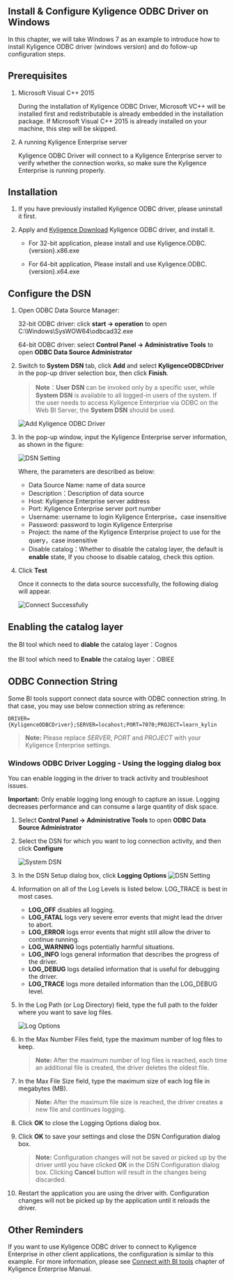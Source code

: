## Install & Configure Kyligence ODBC Driver on Windows

In this chapter, we will take Windows 7 as an example to introduce how to install Kyligence ODBC driver (windows version) and do follow-up configuration steps. 

## Prerequisites

1. Microsoft Visual C++ 2015

   During the installation of Kyligence ODBC Driver, Microsoft VC++ will be installed first and redistributable is already embedded in the installation package. If Microsoft Visual C++ 2015 is already installed on your machine, this step will be skipped.

2. A running Kyligence Enterprise server

   Kyligence ODBC Driver will connect to a Kyligence Enterprise server to verify whether the connection works, so make sure the Kyligence Enterprise is running properly.

## Installation

1. If you have previously installed Kyligence ODBC driver, please uninstall it first.

2. Apply and  [Kyligence Download](http://download.kyligence.io/#/download) Kyligence ODBC driver, and install it.

   - For 32-bit application, please install and use Kyligence.ODBC.{version}.x86.exe

   - For 64-bit application, Please install and use Kyligence.ODBC.{version}.x64.exe

## Configure the DSN

1. Open ODBC Data Source Manager:

   32-bit ODBC driver: click **start -> operation** to open C:\Windows\SysWOW64\odbcad32.exe

   64-bit ODBC driver: select **Control Panel -> Administrative Tools** to open **ODBC Data Source Administrator**

2. Switch to **System DSN** tab, click **Add** and select **KyligenceODBCDriver** in the pop-up driver selection box, then click **Finish**.

   > **Note**：**User DSN** can be invoked only by a specific user, while **System DSN**  is available to all logged-in users of the system. If the user needs to access Kyligence Enterprise via ODBC on the Web BI Server, the **System DSN** should be used. 

   ![Add Kyligence ODBC Driver](../images/01.png)

3. In the pop-up window, input the Kyligence Enterprise server information, as shown in the figure:

   ![DSN Setting](../images/02.png)

   Where, the parameters are described as below: 

   * Data Source Name: name of data source
   * Description：Description of data source
   * Host: Kyligence Enterprise server address
   * Port: Kyligence Enterprise server port number
   * Username: username to login Kyligence Enterprise，case insensitive
   * Password: password to login Kyligence Enterprise 
   * Project: the name of the Kyligence Enterprise project to use for the query，case insensitive
   * Disable catalog：Whether to disable the catalog layer, the default is **enable** state, If you choose to disable catalog, check this option.

4. Click **Test**

   Once it connects to the data source successfully, the following dialog will appear.

   ![Connect Successfully](../images/03.png)

## Enabling the catalog layer

   the BI tool which need to **diable** the catalog layer：Cognos

   the BI tool which need to **Enable** the catalog layer：OBIEE

## ODBC Connection String

Some BI tools support connect data source with ODBC connection string. In that case, you may use below connection string as reference:

```
DRIVER={KyligenceODBCDriver};SERVER=locahost;PORT=7070;PROJECT=learn_kylin
```

> **Note:** Please replace *SERVER*, *PORT* and *PROJECT* with your Kyligence Enterprise settings.

### Windows ODBC Driver Logging - Using the logging dialog box

You can enable logging in the driver to track activity and troubleshoot issues.

**Important:** Only enable logging long enough to capture an issue. Logging decreases performance and can consume a large quantity of disk space.

1. Select **Control Panel -> Administrative Tools** to open **ODBC Data Source Administrator**
1. Select the DSN for which you want to log connection activity, and then click **Configure**

	![System DSN](../images/odbc_log/windows_dsn_list.png)

1. In the DSN Setup dialog box, click **Logging Options**
	![DSN Setting](../images/odbc_log/windows_odbc_log_dsn_settup.png)

1. Information on all of the Log Levels is listed below.  LOG_TRACE is best in most cases.

   - **LOG_OFF** disables all logging.
   - **LOG_FATAL** logs very severe error events that might lead the driver to abort.
   - **LOG_ERROR** logs error events that might still allow the driver to continue running.
   - **LOG_WARNING** logs potentially harmful situations.
   - **LOG_INFO** logs general information that describes the progress of the driver.
   - **LOG_DEBUG** logs detailed information that is useful for debugging the driver.
   - **LOG_TRACE** logs more detailed information than the LOG_DEBUG level.

1. In the Log Path (or Log Directory) field, type the full path to the folder where you want to save log files.

   ![Log Options](../images/odbc_log/windows_odbc_log_options.png)

1. In the Max Number Files field, type the maximum number of log files to keep.

   > **Note:** After the maximum number of log files is reached, each time an additional file is created, the driver deletes the oldest file.

1. In the Max File Size field, type the maximum size of each log file in megabytes (MB).

   > **Note:** After the maximum file size is reached, the driver creates a new file and continues logging.

1. Click **OK** to close the Logging Options dialog box.

1. Click **OK** to save your settings and close the DSN Configuration dialog box.

   > **Note:** Configuration changes will not be saved or picked up by the driver until you have clicked **OK** in the DSN Configuration dialog box. Clicking **Cancel** button will result in the changes being discarded.

1. Restart the application you are using the driver with. Configuration changes will not be picked up by the application until it reloads the driver.

## Other Reminders

If you want to use Kyligence ODBC driver to connect to Kyligence Enterprise in other client applications, the configuration is similar to this example. For more information, please see [Connect with BI tools](../../bi/README.md) chapter of Kyligence Enterprise Manual.
